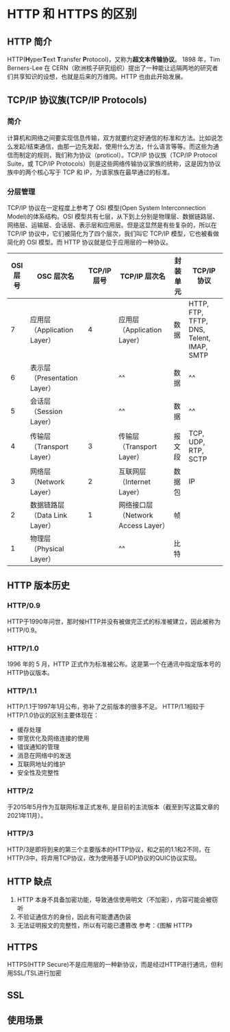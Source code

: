 # HTTP 和 HTTPS 的区别

## HTTP 简介

HTTP(**H**yper**T**ext **T**ransfer **P**rotocol)，又称为**超文本传输协议**。
1898 年，Tim Berners-Lee 在 CERN（欧洲核子研究组织）提出了一种能让远隔两地的研究者们共享知识的设想，也就是后来的万维网。HTTP 也由此开始发展。

## TCP/IP 协议族(TCP/IP Protocols)

### 简介

计算机和网络之间要实现信息传输，双方就要约定好通信的标准和方法。比如说怎么发起/结束通信，由那一边先发起，使用什么方法，什么语言等等。而这些为通信而制定的规则，我们称为协议（proticol）。TCP/IP 协议族（TCP/IP Protocol Suite，或 TCP/IP Protocols）则是这些网络传输协议家族的统称，这是因为协议族中的两个核心写于 TCP 和 IP，为该家族在最早通过的标准。

### 分层管理

TCP/IP 协议在一定程度上参考了 OSI 模型(Open System Interconnection Model)的体系结构。OSI 模型共有七层，从下到上分别是物理层、数据链路层、网络层、运输层、会话层、表示层和应用层。但是这显然是有些复杂的，所以在 TCP/IP 协议中，它们被简化为了四个层次，我们叫它 TCP/IP 模型，它也被看做简化的 OSI 模型。而 HTTP 协议就是位于应用层的一种协议。

| OSI 层号 | OSC 层次名                     | TCP/IP 层号 | TCP/IP 层次名                      | 封装单元 | TCP/IP 协议                              |
| -------- | ------------------------------ | ----------- | ---------------------------------- | -------- | ---------------------------------------- |
| 7        | 应用层（Application Layer）    | 4           | 应用层（Application Layer）        | 数据     | HTTP, FTP, TFTP, DNS, Telent, IMAP, SMTP |
| 6        | 表示层（Presentation Layer）   |             | ^^                                 | 数据     | ^^                                       |
| 5        | 会话层（Session Layer）        |             | ^^                                 | 数据     | ^^                                       |
| 4        | 传输层（Transport Layer）      | 3           | 传输层（Transport Layer）          | 报文段   | TCP, UDP, RTP, SCTP                      |
| 3        | 网络层（Network Layer）        | 2           | 互联网层（Internet Layer）         | 数据包   | IP                                       |
| 2        | 数据链路层 （Data Link Layer） | 1           | 网络接口层（Network Access Layer） | 帧       |                                          |
| 1        | 物理层（Physical Layer）       |             | ^^                                 | 比特     |                                          |

## HTTP 版本历史

### HTTP/0.9

HTTP于1990年问世，那时候HTTP并没有被做完正式的标准被建立，因此被称为HTTP/0.9。
### HTTP/1.0
1996 年的 5 月，HTTP 正式作为标准被公布。这是第一个在通讯中指定版本号的HTTP协议版本。

### HTTP/1.1
HTTP/1.1于1997年1月公布，弥补了之前版本的很多不足。
HTTP/1.1相较于HTTP/1.0协议的区别主要体现在：
- 缓存处理
- 带宽优化及网络连接的使用
- 错误通知的管理
- 消息在网络中的发送
- 互联网地址的维护
- 安全性及完整性

### HTTP/2
于2015年5月作为互联网标准正式发布, 是目前的主流版本（截至到写这篇文章的2021年11月）。
### HTTP/3
HTTP/3是即将到来的第三个主要版本的HTTP协议，和之前的1.1和2不同，在HTTP/3中，将弃用TCP协议，改为使用基于UDP协议的QUIC协议实现。

## HTTP 缺点

1. HTTP 本身不具备加密功能，导致通信使用明文（不加密），内容可能会被窃听
2. 不验证通信方的身份，因此有可能遭遇伪装
3. 无法证明报文的完整性，所以有可能已遭篡改
   参考：《图解 HTTP》

## HTTPS

HTTPS(HTTP Secure)不是应用层的一种新协议，而是经过HTTP进行通讯，但利用SSL/TSL进行加密

## SSL

## 使用场景

